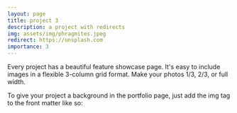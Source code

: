```yaml
---
layout: page
title: project 3
description: a project with redirects
img: assets/img/phragmites.jpeg
redirect: https://unsplash.com
importance: 3
---
```



Every project has a beautiful feature showcase page.
It's easy to include images in a flexible 3-column grid format.
Make your photos 1/3, 2/3, or full width.

To give your project a background in the portfolio page, just add the img tag to the front matter like so: